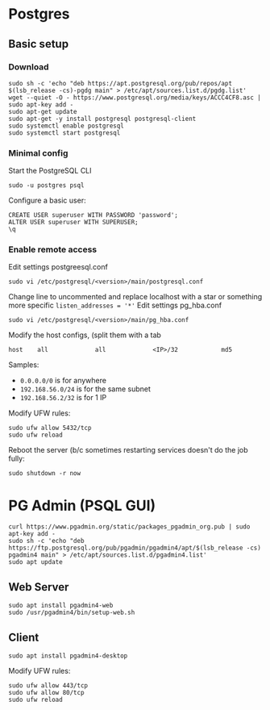# Postgres
## Basic setup

### Download
```
sudo sh -c 'echo "deb https://apt.postgresql.org/pub/repos/apt $(lsb_release -cs)-pgdg main" > /etc/apt/sources.list.d/pgdg.list'
wget --quiet -O - https://www.postgresql.org/media/keys/ACCC4CF8.asc | sudo apt-key add -
sudo apt-get update
sudo apt-get -y install postgresql postgresql-client
sudo systemctl enable postgresql
sudo systemctl start postgresql
```

### Minimal config
Start the PostgreSQL CLI
```
sudo -u postgres psql
```

Configure a basic user:
```
CREATE USER superuser WITH PASSWORD 'password';
ALTER USER superuser WITH SUPERUSER;
\q
```


### Enable remote access
Edit settings postgreesql.conf
```
sudo vi /etc/postgresql/<version>/main/postgresql.conf
```
Change line to uncommented and replace localhost with a star or something more specific
```listen_addresses = '*'```
Edit settings pg_hba.conf
```
sudo vi /etc/postgresql/<version>/main/pg_hba.conf
```
Modify the host configs, (split them with a tab
```
host    all             all             <IP>/32            md5
```

Samples:
- `0.0.0.0/0` is for anywhere
- `192.168.56.0/24` is for the same subnet
- `192.168.56.2/32` is for 1 IP


Modify UFW rules:
```
sudo ufw allow 5432/tcp
sudo ufw reload
```

Reboot the server (b/c sometimes restarting services doesn't do the job fully:
```
sudo shutdown -r now
```

# PG Admin (PSQL GUI)
```
curl https://www.pgadmin.org/static/packages_pgadmin_org.pub | sudo apt-key add -
sudo sh -c 'echo "deb https://ftp.postgresql.org/pub/pgadmin/pgadmin4/apt/$(lsb_release -cs) pgadmin4 main" > /etc/apt/sources.list.d/pgadmin4.list'
sudo apt update
```
## Web Server
```
sudo apt install pgadmin4-web
sudo /usr/pgadmin4/bin/setup-web.sh
```
## Client 
```
sudo apt install pgadmin4-desktop
```

Modify UFW rules:
```
sudo ufw allow 443/tcp
sudo ufw allow 80/tcp
sudo ufw reload
```
